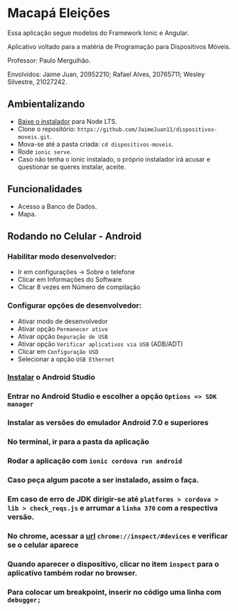 # Macapá Eleições

Essa aplicação segue modelos do Framework Ionic e Angular.

Aplicativo voltado para a matéria de Programação para Dispositivos Móveis.

Professor: Paulo Mergulhão.

Envolvidos: Jaime Juan, 20952210; Rafael Alves, 20765711; Wesley Silvestre, 21027242.

## Ambientalizando

* [Baixe o instalador](https://nodejs.org/) para Node LTS.
* Clone o repositório: `https://github.com/JaimeJuan11/dispositivos-moveis.git`.
* Mova-se até a pasta criada: `cd dispositivos-moveis`.
* Rode `ionic serve`.
* Caso não tenha o ionic instalado, o próprio instalador irá acusar e questionar se queres instalar, aceite.

## Funcionalidades

* Acesso a Banco de Dados.
* Mapa.

## Rodando no Celular - Android

### Habilitar modo desenvolvedor:
* Ir em configurações -> Sobre o telefone
* Clicar em Informações do Software
* Clicar 8 vezes em Número de compilação

### Configurar opções de desenvolvedor:
* Ativar modo de desenvolvedor
* Ativar opção `Permanecer ativo`
* Ativar opção `Depuração de USB`
* Ativar opção `Verificar aplicativos via USB` (ADB/ADT)
* Clicar em `Configuração USD`
* Selecionar a opção `USB Ethernet`

### [Instalar](https://developer.android.com/studio?hl=pt-br) o Android Studio
### Entrar no Android Studio e escolher a opção `Options => SDK manager`
### Instalar as versões do emulador Android 7.0 e superiores
### No terminal, ir para a pasta da aplicação
### Rodar a aplicação com `ionic cordova run android`
### Caso peça algum pacote a ser instalado, assim o faça.
### Em caso de erro de JDK dirigir-se até `platforms > cordova > lib > check_reqs.js` e arrumar a `linha 370` com a respectiva versão.
### No chrome, acessar a [url](chrome://inspect/#devices) `chrome://inspect/#devices` e verificar se o celular aparece
### Quando aparecer o dispositivo, clicar no item `inspect` para o aplicativo também rodar no browser.
### Para colocar um breakpoint, inserir no código uma linha com `debugger;`
